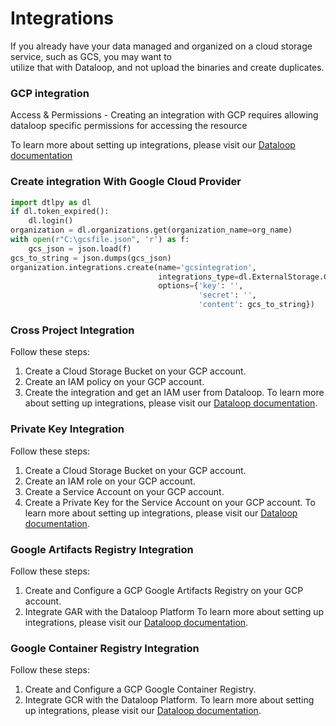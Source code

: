 # Integrations  
  
If you already have your data managed and organized on a cloud storage service, such as GCS, you may want to  
utilize that with Dataloop, and not upload the binaries and create duplicates.  
  
  
### GCP integration  
  
Access & Permissions - Creating an integration with GCP requires allowing dataloop specific permissions for accessing the resource  
  
To learn more about setting up integrations, please visit our [Dataloop documentation](https://docs.dataloop.ai/docs/storage-gcp)  
  
### Create integration With Google Cloud Provider  

```python
import dtlpy as dl
if dl.token_expired():
    dl.login()
organization = dl.organizations.get(organization_name=org_name)
with open(r"C:\gcsfile.json", 'r') as f:
    gcs_json = json.load(f)
gcs_to_string = json.dumps(gcs_json)
organization.integrations.create(name='gcsintegration',
                                 integrations_type=dl.ExternalStorage.GCS,
                                 options={'key': '',
                                          'secret': '',
                                          'content': gcs_to_string})
```

### Cross Project Integration

Follow these steps:  

1. Create a Cloud Storage Bucket on your GCP account.
2. Create an IAM policy on your GCP account.
3. Create the integration and get an IAM user from Dataloop.
To learn more about setting up integrations, please visit our [Dataloop documentation](https://docs.dataloop.ai/docs/cross-project-integration).


### Private Key Integration

Follow these steps:  

1. Create a Cloud Storage Bucket on your GCP account.
2. Create an IAM role on your GCP account.
3. Create a Service Account on your GCP account.
4. Create a Private Key for the Service Account on your GCP account.
To learn more about setting up integrations, please visit our [Dataloop documentation](https://docs.dataloop.ai/docs/private-key-integration).


### Google Artifacts Registry Integration

Follow these steps:  

1. Create and Configure a GCP Google Artifacts Registry on your GCP account.
2. Integrate GAR with the Dataloop Platform
To learn more about setting up integrations, please visit our [Dataloop documentation](https://docs.dataloop.ai/docs/google-artifacts-registry).

### Google Container Registry Integration

Follow these steps:  

1. Create and Configure a GCP Google Container Registry.
2. Integrate GCR with the Dataloop Platform.
To learn more about setting up integrations, please visit our [Dataloop documentation](https://docs.dataloop.ai/docs/google-container-registry).


